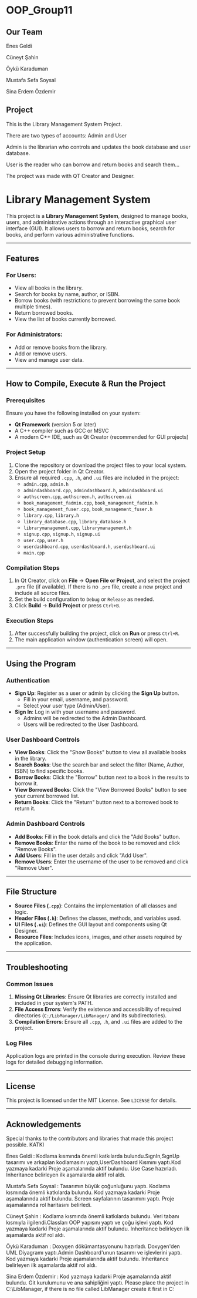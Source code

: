 # OOP_Group11

## Our Team<br>

Enes Geldi

Cüneyt Şahin

Öykü Karaduman

Mustafa Sefa Soysal

Sina Erdem Özdemir

## Project

This is the Library Management System Project.

There are two types of accounts: Admin and User

Admin is the librarian who controls and updates the book database and user
database.

User is the reader who can borrow and return books and search them...

The project was made with QT Creator and Designer.

# Library Management System

This project is a **Library Management System**, designed to manage books, users, and administrative actions through an interactive graphical user interface (GUI). It allows users to borrow and return books, search for books, and perform various administrative functions.

---

## Features

### For Users:

- View all books in the library.
- Search for books by name, author, or ISBN.
- Borrow books (with restrictions to prevent borrowing the same book multiple times).
- Return borrowed books.
- View the list of books currently borrowed.

### For Administrators:

- Add or remove books from the library.
- Add or remove users.
- View and manage user data.

---

## How to Compile, Execute & Run the Project

### Prerequisites

Ensure you have the following installed on your system:

- **Qt Framework** (version 5 or later)
- A C++ compiler such as GCC or MSVC
- A modern C++ IDE, such as Qt Creator (recommended for GUI projects)

### Project Setup

1. Clone the repository or download the project files to your local system.
2. Open the project folder in Qt Creator.
3. Ensure all required `.cpp`, `.h`, and `.ui` files are included in the project:
   - `admin.cpp`, `admin.h`
   - `admindashboard.cpp`, `admindashboard.h`, `admindashboard.ui`
   - `authscreen.cpp`, `authscreen.h`, `authscreen.ui`
   - `book_management_fadmin.cpp`, `book_management_fadmin.h`
   - `book_management_fuser.cpp`, `book_management_fuser.h`
   - `library.cpp`, `library.h`
   - `library_database.cpp`, `library_database.h`
   - `librarymanagement.cpp`, `librarymanagement.h`
   - `signup.cpp`, `signup.h`, `signup.ui`
   - `user.cpp`, `user.h`
   - `userdashboard.cpp`, `userdashboard.h`, `userdashboard.ui`
   - `main.cpp`

### Compilation Steps

1. In Qt Creator, click on **File** -> **Open File or Project**, and select the project `.pro` file (if available). If there is no `.pro` file, create a new project and include all source files.
2. Set the build configuration to `Debug` or `Release` as needed.
3. Click **Build** -> **Build Project** or press `Ctrl+B`.

### Execution Steps

1. After successfully building the project, click on **Run** or press `Ctrl+R`.
2. The main application window (authentication screen) will open.

---

## Using the Program

### Authentication

- **Sign Up**: Register as a user or admin by clicking the **Sign Up** button.
  - Fill in your email, username, and password.
  - Select your user type (Admin/User).
- **Sign In**: Log in with your username and password.
  - Admins will be redirected to the Admin Dashboard.
  - Users will be redirected to the User Dashboard.

### User Dashboard Controls

- **View Books**: Click the "Show Books" button to view all available books in the library.
- **Search Books**: Use the search bar and select the filter (Name, Author, ISBN) to find specific books.
- **Borrow Books**: Click the "Borrow" button next to a book in the results to borrow it.
- **View Borrowed Books**: Click the "View Borrowed Books" button to see your current borrowed list.
- **Return Books**: Click the "Return" button next to a borrowed book to return it.

### Admin Dashboard Controls

- **Add Books**: Fill in the book details and click the "Add Books" button.
- **Remove Books**: Enter the name of the book to be removed and click "Remove Books".
- **Add Users**: Fill in the user details and click "Add User".
- **Remove Users**: Enter the username of the user to be removed and click "Remove User".

---

## File Structure

- **Source Files (`.cpp`)**: Contains the implementation of all classes and logic.
- **Header Files (`.h`)**: Defines the classes, methods, and variables used.
- **UI Files (`.ui`)**: Defines the GUI layout and components using Qt Designer.
- **Resource Files**: Includes icons, images, and other assets required by the application.

---

## Troubleshooting

### Common Issues

1. **Missing Qt Libraries**: Ensure Qt libraries are correctly installed and included in your system's PATH.
2. **File Access Errors**: Verify the existence and accessibility of required directories (`C:/LibManager/LibManager/` and its subdirectories).
3. **Compilation Errors**: Ensure all `.cpp`, `.h`, and `.ui` files are added to the project.

### Log Files

Application logs are printed in the console during execution. Review these logs for detailed debugging information.

---

## License

This project is licensed under the MIT License. See `LICENSE` for details.

---

## Acknowledgements

Special thanks to the contributors and libraries that made this project possible.
KATKI

Enes Geldi : Kodlama kısmında önemli katkılarda bulundu.SıgnIn,SıgnUp tasarımı ve arkaplan kodlamasını yaptı,UserDashboard Kısmını yaptı.Kod yazmaya kadarki Proje aşamalarında aktif bulundu. Use Case hazırladı. Inheritance belirleyen ilk aşamalarda aktif rol aldı.

Mustafa Sefa Soysal : Tasarımın büyük çoğunluğunu yaptı. Kodlama kısmında önemli katkılarda bulundu. Kod yazmaya kadarki Proje aşamalarında aktif bulundu. Screen sayfalarının tasarımını yaptı. Proje aşamalarında rol haritasını belirledi.

Cüneyt Şahin : Kodlama kısmında önemli katkılarda bulundu. Veri tabanı kısmıyla ilgilendi.Classları OOP yapısını yaptı ve çoğu işlevi yaptı. Kod yazmaya kadarki Proje aşamalarında aktif bulundu. Inheritance belirleyen ilk aşamalarda aktif rol aldı.

Öykü Karaduman : Doxygen dökümantasyonunu hazırladı. Doxygen'den UML Diyagramı yaptı.Admin Dashboard'unun tasarımı ve işlevlerini yaptı. Kod yazmaya kadarki Proje aşamalarında aktif bulundu. Inheritance belirleyen ilk aşamalarda aktif rol aldı.

Sina Erdem Özdemir : Kod yazmaya kadarki Proje aşamalarında aktif bulundu. Git kurulumunu ve ana sahipliğini yaptı.
Please place the project in C:\\LibManager, if there is no file called
LibManager create it first in C:

